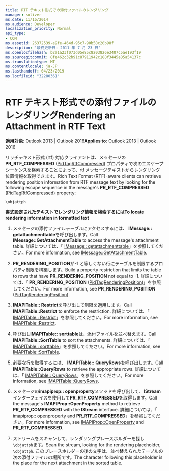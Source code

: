 ```yaml
---
title: RTF テキスト形式での添付ファイルのレンダリング
manager: soliver
ms.date: 11/16/2014
ms.audience: Developer
localization_priority: Normal
api_type:
- COM
ms.assetid: 26372539-e9fe-464d-95c7-90b58c20b98f
description: '最終更新日: 2011 年 7 月 23 日'
ms.openlocfilehash: b2a1a23f073d05e85c8203826e3407c5ae193f19
ms.sourcegitcommit: 8fe462c32b91c87911942c188f3445e85a54137c
ms.translationtype: MT
ms.contentlocale: ja-JP
ms.lasthandoff: 04/23/2019
ms.locfileid: "32280361"
---
```

# <a name="rendering-an-attachment-in-rtf-text"></a><span data-ttu-id="26897-103">RTF テキスト形式での添付ファイルのレンダリング</span><span class="sxs-lookup"><span data-stu-id="26897-103">Rendering an Attachment in RTF Text</span></span>

  
  
<span data-ttu-id="26897-104">**適用対象**: Outlook 2013 | Outlook 2016</span><span class="sxs-lookup"><span data-stu-id="26897-104">**Applies to**: Outlook 2013 | Outlook 2016</span></span> 
  
<span data-ttu-id="26897-105">リッチテキスト形式 (rtf) 対応クライアントは、メッセージの**PR_RTF_COMPRESSED** ([PidTagRtfCompressed](pidtagrtfcompressed-canonical-property.md)) プロパティで次のエスケープシーケンスを検索することによって、rtf メッセージテキストからレンダリング位置情報を取得できます。</span><span class="sxs-lookup"><span data-stu-id="26897-105">Rich Text Format (RTF)-aware clients can retrieve rendering position information from RTF message text by looking for the following escape sequence in the message's **PR_RTF_COMPRESSED** ([PidTagRtfCompressed](pidtagrtfcompressed-canonical-property.md)) property:</span></span>
  
 `\objattph`
  
 <span data-ttu-id="26897-106">**書式設定されたテキストでレンダリング情報を検索するには**</span><span class="sxs-lookup"><span data-stu-id="26897-106">**To locate rendering information in formatted text**</span></span>
  
1. <span data-ttu-id="26897-107">メッセージの添付ファイルテーブルにアクセスするには、 **IMessage:: getattachmenttable**を呼び出します。</span><span class="sxs-lookup"><span data-stu-id="26897-107">Call **IMessage::GetAttachmentTable** to access the message's attachment table.</span></span> <span data-ttu-id="26897-108">詳細については、「 [IMessage:: getattachmenttable](imessage-getattachmenttable.md)」を参照してください。</span><span class="sxs-lookup"><span data-stu-id="26897-108">For more information, see [IMessage::GetAttachmentTable](imessage-getattachmenttable.md).</span></span>
    
2. <span data-ttu-id="26897-109">**PR_RENDERING_POSITION**が-1 と等しくない行にテーブルを制限するプロパティ制限を構築します。</span><span class="sxs-lookup"><span data-stu-id="26897-109">Build a property restriction that limits the table to rows that have **PR_RENDERING_POSITION** not equal to -1.</span></span> <span data-ttu-id="26897-110">詳細については、「 **PR_RENDERING_POSITION** ([PidTagRenderingPosition](pidtagrenderingposition-canonical-property.md))」を参照してください。</span><span class="sxs-lookup"><span data-stu-id="26897-110">For more information, see **PR_RENDERING_POSITION** ([PidTagRenderingPosition](pidtagrenderingposition-canonical-property.md)).</span></span>
    
3. <span data-ttu-id="26897-111">**IMAPITable:: Restrict**を呼び出して制限を適用します。</span><span class="sxs-lookup"><span data-stu-id="26897-111">Call **IMAPITable::Restrict** to enforce the restriction.</span></span> <span data-ttu-id="26897-112">詳細については、「 [IMAPITable:: Restrict](imapitable-restrict.md)」を参照してください。</span><span class="sxs-lookup"><span data-stu-id="26897-112">For more information, see [IMAPITable::Restrict](imapitable-restrict.md).</span></span>
    
4. <span data-ttu-id="26897-113">呼び出し**IMAPITable:: sorttable**は、添付ファイルを並べ替えます。</span><span class="sxs-lookup"><span data-stu-id="26897-113">Call **IMAPITable::SortTable** to sort the attachments.</span></span> <span data-ttu-id="26897-114">詳細については、「 [IMAPITable:: sorttable](imapitable-sorttable.md)」を参照してください。</span><span class="sxs-lookup"><span data-stu-id="26897-114">For more information, see [IMAPITable::SortTable](imapitable-sorttable.md).</span></span>
    
5. <span data-ttu-id="26897-115">必要な行を取得するには、 **IMAPITable:: QueryRows**を呼び出します。</span><span class="sxs-lookup"><span data-stu-id="26897-115">Call **IMAPITable::QueryRows** to retrieve the appropriate rows.</span></span> <span data-ttu-id="26897-116">詳細については、「 [IMAPITable:: QueryRows](imapitable-queryrows.md)」を参照してください。</span><span class="sxs-lookup"><span data-stu-id="26897-116">For more information, see [IMAPITable::QueryRows](imapitable-queryrows.md).</span></span>
    
6. <span data-ttu-id="26897-117">メッセージの**imapiprop:: openproperty**メソッドを呼び出して、 **IStream**インターフェイスを使用して**PR_RTF_COMPRESSED**を取得します。</span><span class="sxs-lookup"><span data-stu-id="26897-117">Call the message's **IMAPIProp::OpenProperty** method to retrieve **PR_RTF_COMPRESSED** with the **IStream** interface.</span></span> <span data-ttu-id="26897-118">詳細については、「 [imapiprop:: openproperty](imapiprop-openproperty.md) and **PR_RTF_COMPRESSED**」を参照してください。</span><span class="sxs-lookup"><span data-stu-id="26897-118">For more information, see [IMAPIProp::OpenProperty](imapiprop-openproperty.md) and **PR_RTF_COMPRESSED**.</span></span>
    
7. <span data-ttu-id="26897-119">ストリームをスキャンして、レンダリングプレースホルダーを探し`\objattph`ます。</span><span class="sxs-lookup"><span data-stu-id="26897-119">Scan the stream, looking for the rendering placeholder,  `\objattph`.</span></span> <span data-ttu-id="26897-120">このプレースホルダーの後の文字は、並べ替えられたテーブルの次の添付ファイルの場所です。</span><span class="sxs-lookup"><span data-stu-id="26897-120">The character following this placeholder is the place for the next attachment in the sorted table.</span></span>
    


